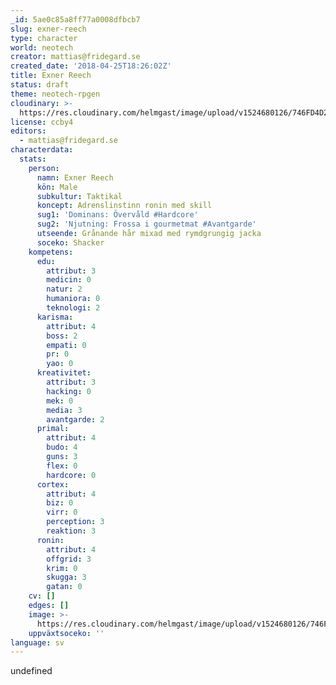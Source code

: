 ```yaml
---
_id: 5ae0c85a8ff77a0008dfbcb7
slug: exner-reech
type: character
world: neotech
creator: mattias@fridegard.se
created_date: '2018-04-25T18:26:02Z'
title: Exner Reech
status: draft
theme: neotech-rpgen
cloudinary: >-
  https://res.cloudinary.com/helmgast/image/upload/v1524680126/746FD4D2-789E-4F96-993A-2CFE95D7C9A4_u40sqt.jpg
license: ccby4
editors:
  - mattias@fridegard.se
characterdata:
  stats:
    person:
      namn: Exner Reech
      kön: Male
      subkultur: Taktikal
      koncept: Adrenslinstinn ronin med skill
      sug1: 'Dominans: Övervåld #Hardcore'
      sug2: 'Njutning: Frossa i gourmetmat #Avantgarde'
      utseende: Grånande hår mixad med rymdgrungig jacka
      soceko: Shacker
    kompetens:
      edu:
        attribut: 3
        medicin: 0
        natur: 2
        humaniora: 0
        teknologi: 2
      karisma:
        attribut: 4
        boss: 2
        empati: 0
        pr: 0
        yao: 0
      kreativitet:
        attribut: 3
        hacking: 0
        mek: 0
        media: 3
        avantgarde: 2
      primal:
        attribut: 4
        budo: 4
        guns: 3
        flex: 0
        hardcore: 0
      cortex:
        attribut: 4
        biz: 0
        virr: 0
        perception: 3
        reaktion: 3
      ronin:
        attribut: 4
        offgrid: 3
        krim: 0
        skugga: 3
        gatan: 0
    cv: []
    edges: []
    image: >-
      https://res.cloudinary.com/helmgast/image/upload/v1524680126/746FD4D2-789E-4F96-993A-2CFE95D7C9A4_u40sqt.jpg
    uppväxtsoceko: ''
language: sv
---
```

undefined
